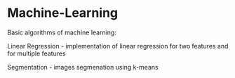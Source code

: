 # Machine-Learning
Basic algorithms of machine learning:

Linear Regression - implementation of linear regression for two features and for multiple features

Segmentation - images segmenation using k-means
